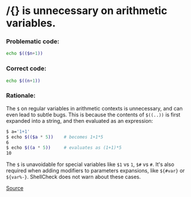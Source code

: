 # $/${} is unnecessary on arithmetic variables.

### Problematic code:

```sh
echo $(($n+1))
```

### Correct code:

```sh
echo $((n+1))
```

### Rationale:

The `$` on regular variables in arithmetic contexts is unnecessary, and can even lead to subtle bugs. This is because the contents of `$((..))` is first expanded into a string, and then evaluated as an expression:

```sh
$ a='1+1'
$ echo $(($a * 5))    # becomes 1+1*5
6
$ echo $((a * 5))     # evaluates as (1+1)*5
10
```

The `$` is unavoidable for special variables like `$1` vs `1`, `$#` vs `#`. It's also required when adding modifiers to parameters expansions, like `${#var}` or `${var%-}`. ShellCheck does not warn about these cases.

[Source](https://github.com/koalaman/shellcheck/wiki/SC2004)


